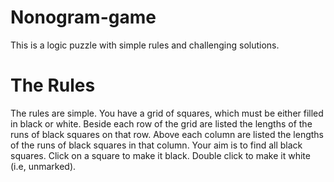 # Nonogram-game
This is a logic puzzle with simple rules and challenging solutions.

# The Rules
The rules are simple.
You have a grid of squares, which must be either filled in black or white. 
Beside each row of the grid are listed the lengths of the runs of black squares on that row. 
Above each column are listed the lengths of the runs of black squares in that column. Your aim is to find all black squares.
Click on a square to make it black. Double click to make it white (i.e, unmarked).
